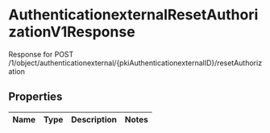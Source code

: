

# AuthenticationexternalResetAuthorizationV1Response

Response for POST /1/object/authenticationexternal/{pkiAuthenticationexternalID}/resetAuthorization

## Properties

| Name | Type | Description | Notes |
|------------ | ------------- | ------------- | -------------|



